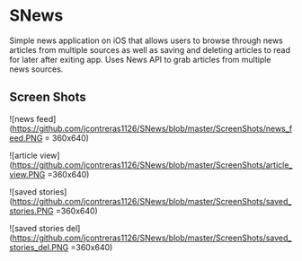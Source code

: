 # SNews
Simple news application on iOS that allows users to browse through news articles from multiple sources as well as saving and deleting articles to read for later after exiting app. Uses News API to grab articles from multiple news sources.

## Screen Shots

![news feed](https://github.com/jcontreras1126/SNews/blob/master/ScreenShots/news_feed.PNG = 360x640)

![article view](https://github.com/jcontreras1126/SNews/blob/master/ScreenShots/article_view.PNG =360x640)

![saved stories](https://github.com/jcontreras1126/SNews/blob/master/ScreenShots/saved_stories.PNG =360x640)

![saved stories del](https://github.com/jcontreras1126/SNews/blob/master/ScreenShots/saved_stories_del.PNG =360x640)
